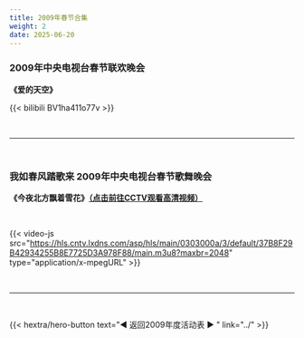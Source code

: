 ```yaml
---
title: 2009年春节合集
weight: 2
date: 2025-06-20
---
```


### 2009年中央电视台春节联欢晚会

**《爱的天空》**

{{< bilibili BV1ha411o77v >}}

<br>
<hr>
<br>



### 我如春风踏歌来 2009年中央电视台春节歌舞晚会

**《今夜北方飘着雪花》[（点击前往CCTV观看高清视频）](https://tv.cctv.cn/2011/12/15/VIDEx6Q5RqNosXgNNuclwlFy111215.shtml)**

<br>

{{< video-js src="https://hls.cntv.lxdns.com/asp/hls/main/0303000a/3/default/37B8F29B42934255B8E7725D3A978F88/main.m3u8?maxbr=2048" type="application/x-mpegURL" >}}

<br>
<hr>
<br>



{{< hextra/hero-button text="◀ 返回2009年度活动表 ▶ " link="../" >}}
